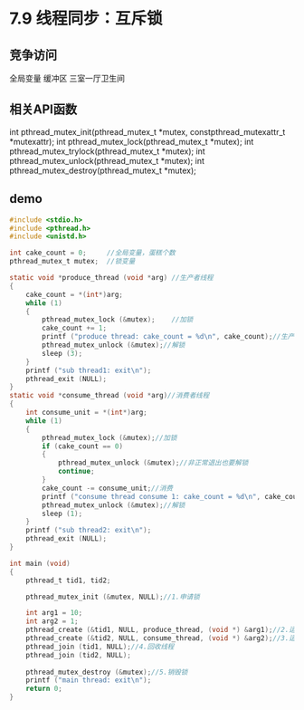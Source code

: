 # 7.9 线程同步：互斥锁
## 竞争访问
全局变量
缓冲区
三室一厅卫生间

## 相关API函数
int pthread_mutex_init(pthread_mutex_t *mutex, constpthread_mutexattr_t *mutexattr);
int pthread_mutex_lock(pthread_mutex_t *mutex);
int pthread_mutex_trylock(pthread_mutex_t *mutex);
int pthread_mutex_unlock(pthread_mutex_t *mutex);
int pthread_mutex_destroy(pthread_mutex_t *mutex);

## demo
```c
#include <stdio.h>
#include <pthread.h>
#include <unistd.h>

int cake_count = 0;		//全局变量，蛋糕个数
pthread_mutex_t mutex;	//锁变量

static void *produce_thread (void *arg)	//生产者线程
{
    cake_count = *(int*)arg;
    while (1)
    {
        pthread_mutex_lock (&mutex);	//加锁
        cake_count += 1;
        printf ("produce thread: cake_count = %d\n", cake_count);//生产
        pthread_mutex_unlock (&mutex);//解锁
        sleep (3);
    }
    printf ("sub thread1: exit\n");
    pthread_exit (NULL);
}
static void *consume_thread (void *arg)//消费者线程
{
    int consume_unit = *(int*)arg;
    while (1)
    {
        pthread_mutex_lock (&mutex);//加锁
        if (cake_count == 0)
        {
            pthread_mutex_unlock (&mutex);//非正常退出也要解锁
            continue;
        }
        cake_count -= consume_unit;//消费
        printf ("consume thread consume 1: cake_count = %d\n", cake_count);
        pthread_mutex_unlock (&mutex);//解锁
        sleep (1);
    }
    printf ("sub thread2: exit\n");
    pthread_exit (NULL);
}

int main (void)
{
    pthread_t tid1, tid2;

    pthread_mutex_init (&mutex, NULL);//1.申请锁

    int arg1 = 10;
    int arg2 = 1;
    pthread_create (&tid1, NULL, produce_thread, (void *) &arg1);//2.运行生产者线程
    pthread_create (&tid2, NULL, consume_thread, (void *) &arg2);//3.运行消费者线程
    pthread_join (tid1, NULL);//4.回收线程
    pthread_join (tid2, NULL);
    
    pthread_mutex_destroy (&mutex);//5.销毁锁
    printf ("main thread: exit\n");
    return 0;
}

```
